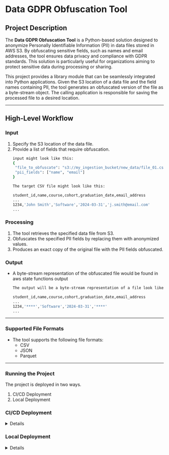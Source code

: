 # Data GDPR Obfuscation Tool

## Project Description
The **Data GDPR Obfuscation Tool** is a Python-based solution designed to anonymize Personally Identifiable Information (PII) in data files stored in AWS S3. By obfuscating sensitive fields, such as names and email addresses, the tool ensures data privacy and compliance with GDPR standards. This solution is particularly useful for organizations aiming to protect sensitive data during processing or sharing.

This project provides a library module that can be seamlessly integrated into Python applications. Given the S3 location of a data file and the field names containing PII, the tool generates an obfuscated version of the file as a byte-stream object. The calling application is responsible for saving the processed file to a desired location.

---

## High-Level Workflow

### Input
1. Specify the S3 location of the data file.
2. Provide a list of fields that require obfuscation.
   ```bash
   input might look like this:
   {
    "file_to_obfuscate": "s3://my_ingestion_bucket/new_data/file_01.csv", 
    "pii_fields": ["name", "email"]
   }

   The target CSV file might look like this:
   
   student_id,name,course,cohort,graduation_date,email_address
   ...
   1234,'John Smith','Software','2024-03-31','j.smith@email.com' 
   ...
   ```

### Processing
1. The tool retrieves the specified data file from S3.
2. Obfuscates the specified PII fields by replacing them with anonymized values.
3. Produces an exact copy of the original file with the PII fields obfuscated.

### Output
- A byte-stream representation of the obfuscated file would be found in aws state functions output

  ```bash
  The output will be a byte-stream representation of a file look like this:
  
  student_id,name,course,cohort,graduation_date,email_address
  ...
  1234,'****','Software','2024-03-31','****'
  ...
  ```


---
### Supported File Formats
- The tool supports the following file formats:
  - CSV
  - JSON
  - Parquet

---

### Running the Project
The project is deployed in two ways.

1. CI/CD Deployment
2. Local Deployment

### **CI/CD Deployment**
<details>

#### **Prerequisites**
- GitHub Secrets
  - Configure GitHub Secrets to store the following:
    - AWS IAM Access Key
    - AWS IAM Secret Access Key
    - AWS Region

- S3 Bucket
  - This project expects two S3 buckets exist in AWS:
    1. To store terraform state files:
        - If you have already have a bucket then replace the `bucket` argument in `main.tf` file under the Terraform configuration.
        - Otherwise, Create a S3 bucket with a globally unique name in AWS console and replace the `bucket` argument with the recently created bucket name in `main.tf` file under the Terraform configuration.
    2. S3 bucket which contains data files. 
        - Update with your S3 bucket name in the `vars.tf` file under the Terraform configuration. Ensures that this bucket has data files

#### **Steps**

1. The project will be deployed automatimatically by GitHub actions workflow, once the codebase is pushed or pull request made on main branch of Github
2. Retrieve the ARN of the Step Function from the AWS Management Console, once the repo is deployed on AWS.
3. Start the Step Function execution using the following command on AWS CLI of Linux or Mac OS machine:
   ```bash
   aws stepfunctions start-execution \
     --state-machine-arn "<STEP_FUNCTION_ARN>" \
     --input '{ "file_to_obfuscate": "<S3_OBJECT_URI>", "pii_fields": ["<PII_FIELD_1>", "<PII_FIELD_2>"] }'
   ```
  
#### Example
  ```bash
  aws stepfunctions start-execution \
    --state-machine-arn "arn:aws:states:us-east-1:123456789012:stateMachine:InvokeLambdaAndRetrieveFile" \
    --input '{ "file_to_obfuscate": "s3://my-bucket/sample.csv", "pii_fields": ["name", "email"] }'
  ```
  Start the Step Function execution using the following command on AWS CLI of Windows OS machine:
  ```bash
  aws stepfunctions start-execution \
  --state-machine-arn "<STEP_FUNCTION_ARN>" \
  --input "{\"file_to_obfuscate\": \"<S3_OBJECT_URI>\", \"pii_fields\": [\"<PII_FIELD_1>\", \"<PII_FIELD_2>\"]}"
  ```
</details>

### **Local Deployment**
<details>

#### **Prerequisites**
- Configure your IAM role on the AWS CLI using the following command:
  ```bash
  aws configure
  ```

- S3 Bucket
  - This project expects two S3 buckets exist in AWS:
    1. To store terraform state files:
        - If you have already have a bucket then replace the `bucket` argument in `main.tf` file under the Terraform configuration.
        - Otherwise, Create a S3 bucket with a globally unique name in AWS console and replace the `bucket` argument with the recently created bucket name in `main.tf` file under the Terraform configuration.
    2. S3 bucket which contains data files. 
        - Update with your S3 bucket name in the `vars.tf` file under the Terraform configuration. Ensures that this bucket has data files

- Ensure you have the following installed on your machine:
  - Python 3.x
  - `make` command utility

#### **Steps**
- Clone the project
- Project Build and Testing Instructions.
  
  This project uses a Makefile to automate the setup, testing and code quality checks. Below are the instructions for building and running various checks on the project locally.
  1. Create virtual environment and install the necessary dependencies for the project
  ```bash
  make install-dependencies
  ```

  2. To perform security checks on the project, use:
  ```bash
  make run-security
  ```

  3. To run unit tests and test coverage, execute:
  ```bash
  make run-tests
  ```

  4. To execute all necessary setup, security checks and unit tests all at once, use:
  ```bash
  make run-all
  ```

- Deployment Instructions

  1. Navigate to the `terraform` folder of the repository.

  2. Run the following commands to deploy locally:
      - initialize the terraform:
        ```bash
        terraform init
        ```
      - plan the configuration:
        ```bash
        terraform plan
        ```
      - deploy the resources:
        ```bash
        terrafrom apply
        ```
        enter `yes` when prompted

- Execute the code
  1. Navigate to the `terraform` folder of the repository.
  2. Start the Step Function execution using the following command on Linux or Mac OS once resources are deployed:

    ```bash
    aws stepfunctions start-execution \
      --state-machine-arn "$(terraform output -raw state_machine_arn)" \
      --input '{ "file_to_obfuscate": "<S3_OBJECT_URI>", "pii_fields": ["<PII_FIELD_1>", "<PII_FIELD_2>"] }'
    ```

  #### Example
  ```bash
  aws stepfunctions start-execution \
    --state-machine-arn "$(terraform output -raw state_machine_arn)" \
    --input '{ "file_to_obfuscate": "s3://my-bucket/sample.csv", "pii_fields": ["email", "address"] }'
  ```

  Start the Step Function execution using the following command on Windows OS:
  ```bash
  aws stepfunctions start-execution \
  --state-machine-arn "$(terraform output -raw state_machine_arn)" \
  --input "{\"file_to_obfuscate\": \"<S3_OBJECT_URI>\", \"pii_fields\": [\"<PII_FIELD_1>\", \"<PII_FIELD_2>\"]}"
  ```
</details>